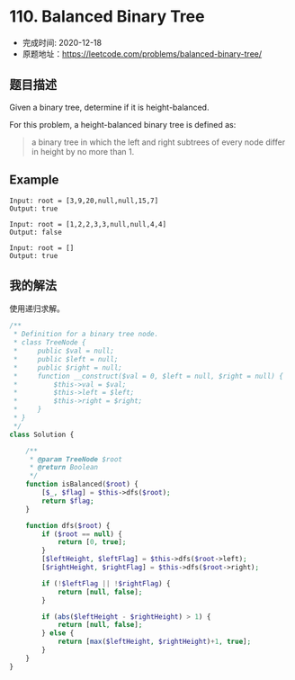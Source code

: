 # 110. Balanced Binary Tree

- 完成时间: 2020-12-18
- 原题地址：https://leetcode.com/problems/balanced-binary-tree/

## 题目描述

Given a binary tree, determine if it is height-balanced.

For this problem, a height-balanced binary tree is defined as:
> a binary tree in which the left and right subtrees of every node differ in height by no more than 1.

## Example
```
Input: root = [3,9,20,null,null,15,7]
Output: true
```

```
Input: root = [1,2,2,3,3,null,null,4,4]
Output: false
```

```
Input: root = []
Output: true
```

## 我的解法
使用递归求解。
```php
/**
 * Definition for a binary tree node.
 * class TreeNode {
 *     public $val = null;
 *     public $left = null;
 *     public $right = null;
 *     function __construct($val = 0, $left = null, $right = null) {
 *         $this->val = $val;
 *         $this->left = $left;
 *         $this->right = $right;
 *     }
 * }
 */
class Solution {

    /**
     * @param TreeNode $root
     * @return Boolean
     */
    function isBalanced($root) {
        [$_, $flag] = $this->dfs($root);
        return $flag;
    }

    function dfs($root) {
        if ($root == null) {
            return [0, true];
        }
        [$leftHeight, $leftFlag] = $this->dfs($root->left);
        [$rightHeight, $rightFlag] = $this->dfs($root->right);

        if (!$leftFlag || !$rightFlag) {
            return [null, false];
        }

        if (abs($leftHeight - $rightHeight) > 1) {
            return [null, false];
        } else {
            return [max($leftHeight, $rightHeight)+1, true];
        }
    }
}
```
